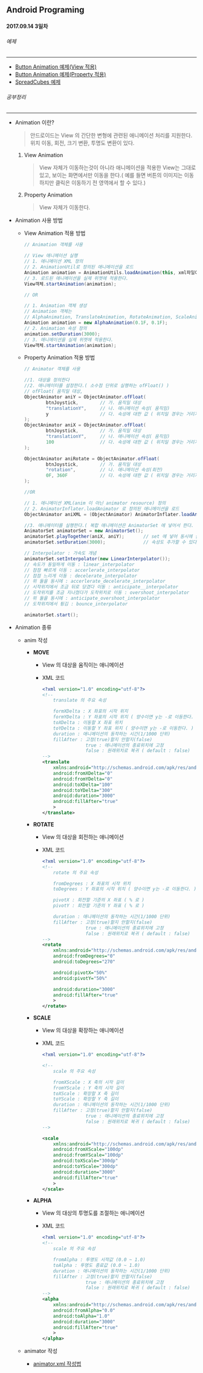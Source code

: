 Android Programing
----------------------------------------------------
#### 2017.09.14 3일차

###### 예제
____________________________________________________

  - [Button Animation 예제(View 적용)](https://github.com/Hooooong/DAY9_Animation/blob/master/app/src/main/java/hooooong/com/animation/MainActivity.java)
  - [Button Animation 예제(Property 적용)](https://github.com/Hooooong/DAY9_Animation/blob/master/app/src/main/java/hooooong/com/animation/PropAniActivity.java)
  - [SpreadCubes 예제](https://github.com/Hooooong/DAY9_SpreadCubes)

###### 공부정리
____________________________________________________

  - Animation 이란?

    > 안드로이드는 View 의 간단한 변형에 관련된 애니메이션 처리를 지원한다. 위치 이동, 회전, 크기 변환, 투명도 변환이 있다.

    1. View Animation

        >  View 자체가 이동하는것이 아니라 애니메이션을 적용한 View는 그대로 있고, 보이는 화면에서만 이동을 한다.( 예를 들면 버튼의 이미지는 이동하지만 클릭은 이동하기 전 영역에서 할 수 있다.)

    2. Property Animation

        > View 자체가 이동한다.

  - Animation 사용 방법

    - View Animation 적용 방법

        ```java
        // Animation 객체를 사용

        // View 애니메이션 실행
        // 1. 애니메이션 XML 정의
        // 2. AnimationUtil로 정의된 애니메이션을 로드
        Animation animation = AnimationUtils.loadAnimation(this, xml파일이름);
        // 3. 로드된 애니메이션을 실제 위젯에 적용한다.
        View객체.startAnimation(animation);

        // OR

        // 1. Animation 객체 생성
        // Animation 객체는
        // AlphaAnimation, TranslateAnimation, RotateAnimation, ScaleAnimation 이 있다.
        Animation animation = new AlphaAnimation(0.1F, 0.1F);
        // 2. Animation 속성 정의
        animation.setDuration(3000);
        // 3. 애니메이션을 실제 위젯에 적용한다.
        View객체.startAnimation(animation);
        ```

    - Property Animation 적용 방법

        ```java
        // Animator 객체를 사용

        //1. 대상을 정의한다
        //2. 애니메이터를 설정한다.( 소수점 단위로 실행하는 ofFloat() )
        // ofFloat( 움직일 대상,
        ObjectAnimator aniY = ObjectAnimator.ofFloat(
                btnJoystick,        // 가. 움직일 대상
                "translationY",     // 나. 애니메이션 속성( 움직임)
                y                   // 다. 속성에 대한 값 ( 위치일 경우는 거리가 된다 )
        );
        ObjectAnimator aniX = ObjectAnimator.ofFloat(
                btnJoystick,        // 가. 움직일 대상
                "translationY",     // 나. 애니메이션 속성( 움직임)
                100                 // 다. 속성에 대한 값 ( 위치일 경우는 거리가 된다 )
        );

        ObjectAnimator aniRotate = ObjectAnimator.ofFloat(
                btnJoystick,        // 가. 움직일 대상
                "rotation",         // 나. 애니메이션 속성(회전)
                0F, 360F            // 다. 속성에 대한 값 ( 위치일 경우는 거리가 된다 )
        );

        //OR

        // 1. 애니메이션 XML(anim 이 아닌 animator resource) 정의
        // 2. AnimatorInflater.loadAnimator 로 정의된 애니메이션을 로드
        ObjectAnimator aniXML = (ObjectAnimator) AnimatorInflater.loadAnimator(this, R.animator.move);

        //3. 애니메이터를 실행한다.( 복합 애니메이션은 AnimatorSet 에 넣어서 한다. )
        AnimatorSet animatorSet = new AnimatorSet();
        animatorSet.playTogether(aniX, aniY);       // set 에 넣어 동시에 실행하게 한다.
        animatorSet.setDuration(3000);              // 속성도 추가할 수 있다.

        // Interpolator : 가속도 개념
        animatorSet.setInterpolator(new LinearInterpolator());
        // 속도가 동일하게 이동 : linear_interpolator
        // 점점 빠르게 이동 : accerlerate_interpolator
        // 점점 느리게 이동 : decelerate_interpolator
        // 위 둘을 동시에 : accerlerate_decelerate_interpolator
        // 시작위치에서 조금 뒤로 당겼다 이동 : anticipate__interpolator
        // 도착위치를 조금 지나쳤다가 도착위치로 이동 : overshoot_interpolator
        // 위 둘을 동시에 : anticipate_overshoot_interpolator
        // 도착위치에서 튕김 : bounce_interpolator

        animatorSet.start();
        ```

  - Animation 종류

    - anim 작성

      - __MOVE__

          - View 의 대상을 움직이는 애니메이션

          - XML 코드

              ```xml
              <?xml version="1.0" encoding="utf-8"?>
              <!--
                  translate 의 주요 속성

                  formXDelta : X 좌표의 시작 위치
                  formYDelta : Y 좌표의 시작 위치 ( 양수이면 y는 -로 이동한다. )
                  toXDelta : 이동할 X 좌표 위치
                  toYDelta : 이동할 Y 좌표 위치 ( 양수이면 y는 -로 이동한다. )
                  duration : 애니메이션의 동작하는 시간(1/1000 단위)
                  fillAfter : 고정(true)할지 안할지(false)
                              true : 애니메이션의 종료위치에 고정
                              false : 원래위치로 복귀 ( default : false)
              -->
              <translate
                  xmlns:android="http://schemas.android.com/apk/res/android"
                  android:fromXDelta="0"
                  android:fromYDelta="0"
                  android:toXDelta="100"
                  android:toYDelta="300"
                  android:duration="3000"
                  android:fillAfter="true"
                  >
              </translate>            
              ```

      - __ROTATE__

          - View 의 대상을 회전하는 애니메이션

          - XML 코드

              ```XML
              <?xml version="1.0" encoding="utf-8"?>
              <!--
                  rotate 의 주요 속성

                  fromDegrees : X 좌표의 시작 위치
                  toDegrees : Y 좌표의 시작 위치 ( 양수이면 y는 -로 이동한다. )

                  pivotX : 회전할 기준의 X 좌표 ( % 로 )
                  pivotY : 회전할 기준의 Y 좌표 ( % 로 )

                  duration : 애니메이션의 동작하는 시간(1/1000 단위)
                  fillAfter : 고정(true)할지 안할지(false)
                              true : 애니메이션의 종료위치에 고정
                              false : 원래위치로 복귀 ( default : false)
              -->
              <rotate
                  xmlns:android="http://schemas.android.com/apk/res/android"
                  android:fromDegrees="0"
                  android:toDegrees="270"

                  android:pivotX="50%"
                  android:pivotY="50%"

                  android:duration="3000"
                  android:fillAfter="true"
                  >
              </rotate>
              ```

      - __SCALE__

          - View 의 대상을 확장하는 애니메이션

          - XML 코드

              ```XML
              <?xml version="1.0" encoding="utf-8"?>

              <!--
                  scale 의 주요 속성

                  fromXScale : X 축의 시작 길이
                  fromYScale : Y 축의 시작 길이
                  toXScale : 확장할 X 축 길이
                  toYScale : 확장할 Y 축 길이
                  duration : 애니메이션의 동작하는 시간(1/1000 단위)
                  fillAfter : 고정(true)할지 안할지(false)
                              true : 애니메이션의 종료위치에 고정
                              false : 원래위치로 복귀 ( default : false)
              -->

              <scale
                  xmlns:android="http://schemas.android.com/apk/res/android"
                  android:fromXScale="100dp"
                  android:fromYScale="100dp"
                  android:toXScale="300dp"
                  android:toYScale="300dp"
                  android:duration="3000"
                  android:fillAfter="true"
                  >
              </scale>            
              ```

      - __ALPHA__

          - View 의 대상의 투명도를 조절하는 애니메이션

          - XML 코드

              ```XML
              <?xml version="1.0" encoding="utf-8"?>
              <!--
                  scale 의 주요 속성

                  fromAlpha : 투명도 시작값 (0.0 ~ 1.0)
                  toAlpha : 투명도 종료값 (0.0 ~ 1.0)
                  duration : 애니메이션의 동작하는 시간(1/1000 단위)
                  fillAfter : 고정(true)할지 안할지(false)
                              true : 애니메이션의 종료위치에 고정
                              false : 원래위치로 복귀 ( default : false)
              -->
              <alpha
                  xmlns:android="http://schemas.android.com/apk/res/android"
                  android:fromAlpha="0.0"
                  android:toAlpha="1.0"
                  android:duration="3000"
                  android:fillAfter="true"
                  >
              </alpha>            
              ```

    - animator 작성

      - [animator.xml 작성법](https://developer.android.com/guide/topics/resources/animation-resource.html)
